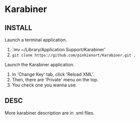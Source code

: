 Karabiner
==============

## INSTALL

Launch a terminal application.

1. `mv ~/Library/Application Support/Karabiner'
2. `git clone https://github.com/pinkienort/Karabiner.git .`

Launch the Karabiner application.

1. In 'Change Key' tab, click 'Reload XML'.
2. Then, there are 'Private' menu on the top.
3. You check one you wanna use.


## DESC

More karabiner description are in .xml files.


